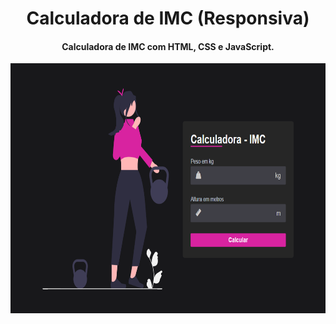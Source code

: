 <h1 align="center">
   Calculadora de IMC (Responsiva)
</h1>

<h4 align="center">
  Calculadora de IMC com HTML, CSS e JavaScript.
</h4>

<p align="center">
  <img src="/calculadora-imc.png" height="400px"/>
</p>
